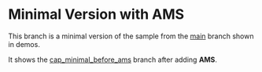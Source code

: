 # Minimal Version with AMS

This branch is a minimal version of the sample from the [main](../../tree/main) branch shown in demos.

It shows the [cap_minimal_before_ams](../../cap_minimal_before_ams/ams-cap-nodejs-bookshop) branch after adding **AMS**.